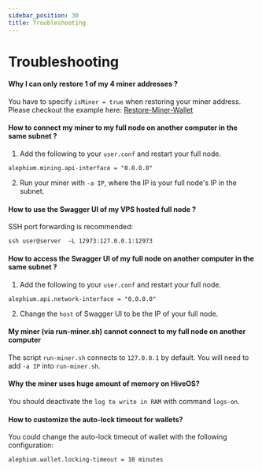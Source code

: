 ```yaml
---
sidebar_position: 30
title: Troubleshooting
---
```


# Troubleshooting

#### Why I can only restore 1 of my 4 miner addresses ?

You have to specify `isMiner = true` when restoring your miner address. Please checkout the example here: [Restore-Miner-Wallet](Solo-Mining-Guide.md#restore-your-miner-wallet)

#### How to connect my miner to my full node on another computer in the same subnet ?

1. Add the following to your `user.conf` and restart your full node.

```
alephium.mining.api-interface = "0.0.0.0"
```

2. Run your miner with `-a IP`, where the IP is your full node's IP in the subnet.

#### How to use the Swagger UI of my VPS hosted full node ?

SSH port forwarding is recommended:

```
ssh user@server  -L 12973:127.0.0.1:12973
```

#### How to access the Swagger UI of my full node on another computer in the same subnet ?

1. Add the following to your `user.conf` and restart your full node.

```
alephium.api.network-interface = "0.0.0.0"
```

2. Change the `host` of Swagger UI to be the IP of your full node.

#### My miner (via run-miner.sh) cannot connect to my full node on another computer

The script `run-miner.sh` connects to `127.0.0.1` by default. You will need to add `-a IP` into `run-miner.sh`.

#### Why the miner uses huge amount of memory on HiveOS?

You should deactivate the `log to write in RAM` with command `logs-on`.

#### How to customize the auto-lock timeout for wallets?

You could change the auto-lock timeout of wallet with the following configuration:

```
alephium.wallet.locking-timeout = 10 minutes
```
